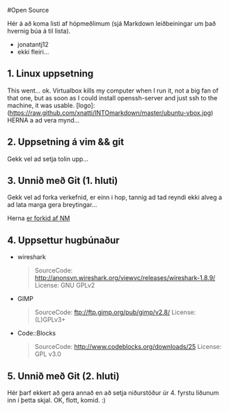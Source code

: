 #Open Source

Hér á að koma listi af hópmeðlimum (sjá Markdown leiðbeiningar um það hvernig búa á til lista).

 - jonatantj12
 - ekki fleiri...

## 1. Linux uppsetning

This went... ok. Virtualbox kills my computer when I run it, not a big fan of that one, but as soon as I could install openssh-server and just ssh to the machine, it was usable.
[logo]: (https://raw.github.com/xnatti/INTOmarkdown/master/ubuntu-vbox.jpg)
HERNA a ad vera mynd...

## 2. Uppsetning á vim && git

Gekk vel ad setja tolin upp... 

## 3. Unnið með Git (1. hluti)

Gekk vel ad forka verkefnid, er einn i hop, tannig ad tad reyndi ekki alveg a ad lata marga gera breytingar...

Herna [er forkid af NM](https://github.com/xnatti/INTOPrufa/)

## 4. Uppsettur hugbúnaður

* wireshark
	> SourceCode: http://anonsvn.wireshark.org/viewvc/releases/wireshark-1.8.9/
	> License: GNU GPLv2
* GIMP
	> SourceCode: ftp://ftp.gimp.org/pub/gimp/v2.8/
	> License:  (L)GPLv3+
* Code::Blocks
	> SourceCode: http://www.codeblocks.org/downloads/25
	> License: GPL v3.0






## 5. Unnið með Git (2. hluti)

Hér þarf ekkert að gera annað en að setja niðurstöður úr 4. fyrstu liðunum inn í þetta skjal.
OK, flott, komid. :)
